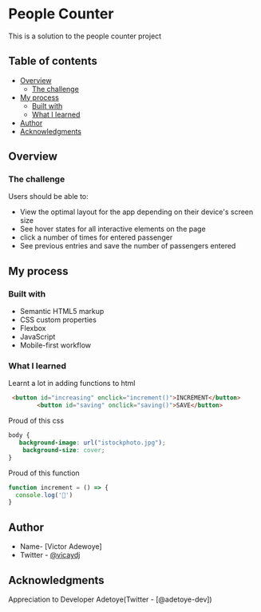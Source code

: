 # People Counter

This is a solution to the people counter project

## Table of contents

- [Overview](#overview)
  - [The challenge](#the-challenge)
- [My process](#my-process)
  - [Built with](#built-with)
  - [What I learned](#what-i-learned)
- [Author](#author)
- [Acknowledgments](#acknowledgments)



## Overview

### The challenge

Users should be able to:

- View the optimal layout for the app depending on their device's screen size
- See hover states for all interactive elements on the page
- click a number of times for entered passenger
- See previous entries and save the number of passengers entered


## My process

### Built with

- Semantic HTML5 markup
- CSS custom properties
- Flexbox
- JavaScript
- Mobile-first workflow


### What I learned


Learnt a lot in adding functions to html
```html
 <button id="increasing" onclick="increment()">INCREMENT</button>
        <button id="saving" onclick="saving()">SAVE</button>
```
Proud of this css
```css
body {
   background-image: url("istockphoto.jpg");
    background-size: cover;
}
```
Proud of this function
```js
function increment = () => {
  console.log('🎉')
}
```

## Author

- Name- [Victor Adewoye]
- Twitter - [@vicaydj](https://www.twitter.com/vicaydj)


## Acknowledgments

Appreciation to Developer Adetoye(Twitter - [@adetoye-dev])